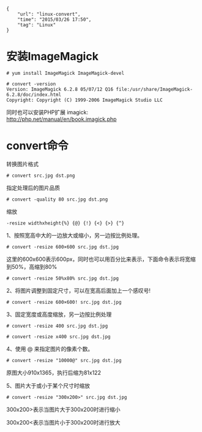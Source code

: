 ```
{
    "url": "linux-convert",
    "time": "2015/03/26 17:50",
    "tag": "Linux"
}
```

# 安装ImageMagick
```
# yum install ImageMagick ImageMagick-devel
 
# convert -version
Version: ImageMagick 6.2.8 05/07/12 Q16 file:/usr/share/ImageMagick-6.2.8/doc/index.html
Copyright: Copyright (C) 1999-2006 ImageMagick Studio LLC
```
同时也可以安装PHP扩展 imagick: http://php.net/manual/en/book.imagick.php

# convert命令

转换图片格式
```
# convert src.jpg dst.png
```
指定处理后的图片品质
```
# convert -quality 80 src.jpg dst.png
```
缩放
```
-resize widthxheight{%} {@} {!} {<} {>} {^}
```
1、按照宽高中大的一边放大或缩小，另一边按比例处理。
```
# convert -resize 600×600 src.jpg dst.jpg
```
这里的600x600表示600px，同时也可以用百分比来表示，下面命令表示将宽缩到50%，高缩到80%
```
# convert -resize 50%x80% src.jpg dst.jpg
```
2、将图片调整到固定尺寸，可以在宽高后面加上一个感叹号!
```
# convert -resize 600×600! src.jpg dst.jpg
```
3、固定宽度或高度缩放，另一边按比例处理
```
# convert -resize 400 src.jpg dst.jpg

# convert -resize x400 src.jpg dst.jpg
```
4、使用 @ 来指定图片的像素个数。
```
# convert -resize "10000@" src.jpg dst.jpg
```
原图大小910x1365，执行后缩为81x122

5、图片大于或小于某个尺寸时缩放
```
# convert -resize "300x200>" src.jpg dst.jpg
```
300x200>表示当图片大于300x200时进行缩小

300x200<表示当图片小于300x200时进行放大 